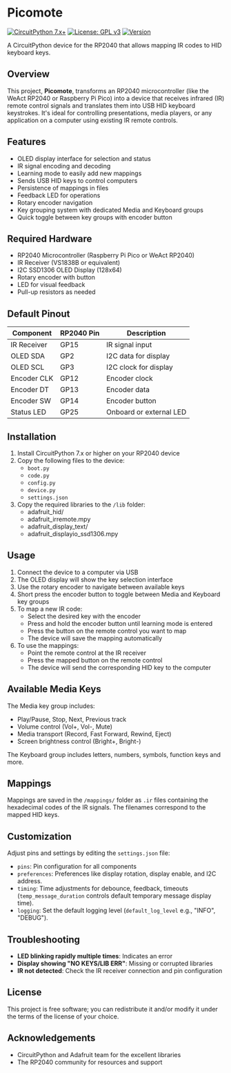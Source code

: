 # Picomote

[![CircuitPython 7.x+](https://img.shields.io/badge/CircuitPython-7.x%2B-purple.svg)](https://circuitpython.org)
[![License: GPL v3](https://img.shields.io/badge/License-GPLv3-blue.svg)](https://www.gnu.org/licenses/gpl-3.0)
[![Version](https://img.shields.io/badge/version-v0.2.1-lightgrey.svg)](CHANGELOG.md)

A CircuitPython device for the RP2040 that allows mapping IR codes to HID keyboard keys.

## Overview

This project, **Picomote**, transforms an RP2040 microcontroller (like the WeAct RP2040 or Raspberry Pi Pico) into a device that receives infrared (IR) remote control signals and translates them into USB HID keyboard keystrokes. It's ideal for controlling presentations, media players, or any application on a computer using existing IR remote controls.

## Features

- OLED display interface for selection and status
- IR signal encoding and decoding
- Learning mode to easily add new mappings
- Sends USB HID keys to control computers
- Persistence of mappings in files
- Feedback LED for operations
- Rotary encoder navigation
- Key grouping system with dedicated Media and Keyboard groups
- Quick toggle between key groups with encoder button

## Required Hardware

- RP2040 Microcontroller (Raspberry Pi Pico or WeAct RP2040)
- IR Receiver (VS1838B or equivalent)
- I2C SSD1306 OLED Display (128x64)
- Rotary encoder with button
- LED for visual feedback
- Pull-up resistors as needed

## Default Pinout

| Component      | RP2040 Pin | Description             |
|----------------|------------|-------------------------|
| IR Receiver    | GP15       | IR signal input         |
| OLED SDA       | GP2        | I2C data for display    |
| OLED SCL       | GP3        | I2C clock for display   |
| Encoder CLK    | GP12       | Encoder clock           |
| Encoder DT     | GP13       | Encoder data            |
| Encoder SW     | GP14       | Encoder button          |
| Status LED     | GP25       | Onboard or external LED |

## Installation

1. Install CircuitPython 7.x or higher on your RP2040 device
2. Copy the following files to the device:
   - `boot.py`
   - `code.py`
   - `config.py`
   - `device.py`
   - `settings.json`
3. Copy the required libraries to the `/lib` folder:
   - adafruit_hid/
   - adafruit_irremote.mpy
   - adafruit_display_text/
   - adafruit_displayio_ssd1306.mpy

## Usage

1. Connect the device to a computer via USB
2. The OLED display will show the key selection interface
3. Use the rotary encoder to navigate between available keys
4. Short press the encoder button to toggle between Media and Keyboard key groups
5. To map a new IR code:
   - Select the desired key with the encoder
   - Press and hold the encoder button until learning mode is entered
   - Press the button on the remote control you want to map
   - The device will save the mapping automatically
6. To use the mappings:
   - Point the remote control at the IR receiver
   - Press the mapped button on the remote control
   - The device will send the corresponding HID key to the computer

## Available Media Keys

The Media key group includes:
- Play/Pause, Stop, Next, Previous track
- Volume control (Vol+, Vol-, Mute)
- Media transport (Record, Fast Forward, Rewind, Eject)
- Screen brightness control (Bright+, Bright-)

The Keyboard group includes letters, numbers, symbols, function keys and more.

## Mappings

Mappings are saved in the `/mappings/` folder as `.ir` files containing the hexadecimal codes of the IR signals. The filenames correspond to the mapped HID keys.

## Customization

Adjust pins and settings by editing the `settings.json` file:

- `pins`: Pin configuration for all components
- `preferences`: Preferences like display rotation, display enable, and I2C address.
- `timing`: Time adjustments for debounce, feedback, timeouts (`temp_message_duration` controls default temporary message display time).
- `logging`: Set the default logging level (`default_log_level` e.g., "INFO", "DEBUG").

## Troubleshooting

- **LED blinking rapidly multiple times**: Indicates an error
- **Display showing "NO KEYS/LIB ERR"**: Missing or corrupted libraries
- **IR not detected**: Check the IR receiver connection and pin configuration

## License

This project is free software; you can redistribute it and/or modify it under the terms of the license of your choice.

## Acknowledgements

- CircuitPython and Adafruit team for the excellent libraries
- The RP2040 community for resources and support 